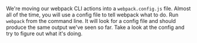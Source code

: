 We're moving our webpack CLI actions into a `webpack.config.js` file. Almost all of the time, you will use a config file to tell webpack what to do. Run `webpack` from the command line. It will look for a config file and should produce the same output we've seen so far. Take a look at the config and try to figure out what it's doing.
